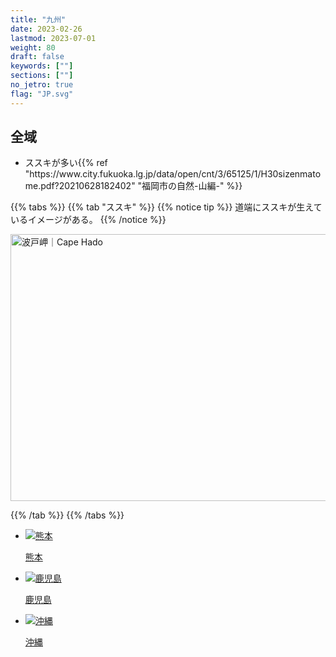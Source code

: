 ```yaml
---
title: "九州"
date: 2023-02-26
lastmod: 2023-07-01
weight: 80
draft: false
keywords: [""]
sections: [""]
no_jetro: true
flag: "JP.svg"
---
```



<div class="main-desciption country-description">
    <h2 class="section-title">全域</h2>
    <ul class="rule-list">
                <li><span class="quiz">ススキ</span>が多い{{% ref "https://www.city.fukuoka.lg.jp/data/open/cnt/3/65125/1/H30sizenmatome.pdf?20210628182402" "福岡市の自然-山編-" %}}</li>
    </ul>
</div>

{{% tabs %}}
{{% tab "ススキ" %}}
{{% notice tip %}}
道端にススキが生えているイメージがある。
{{% /notice %}}

<div class="googlemap-if">
<a data-flickr-embed="true" href="https://www.flickr.com/photos/songmatin/52581761712/" title="波戸岬｜Cape Hado"><img src="https://live.staticflickr.com/65535/52581761712_3605d34359_z.jpg" width="640" height="427" alt="波戸岬｜Cape Hado"/></a><script async src="//embedr.flickr.com/assets/client-code.js" charset="utf-8"></script>
</div>

{{% /tab %}}
{{% /tabs %}}

<ul class="flag-list-japan">
    <li data-nav-id="https://geopinning.space/rule/asia/japan/kyusyu/kumamoto/" title="熊本" class="">
        <p><a href="https://geopinning.space/rule/asia/japan/kyusyu/kumamoto/" class="flag-link">
            <img src="https://geopinning.space/flags/Kumamoto.svg" alt="熊本" class="flag-img-link" oncontextmenu="return false;"></a></p>
        <p><a href="https://geopinning.space/rule/asia/japan/kyusyu/kumamoto/" class="flag-link">熊本</a></p>
    </li>
    <li data-nav-id="https://geopinning.space/rule/asia/japan/kyusyu/kagoshima/" title="鹿児島" class="">
        <p><a href="https://geopinning.space/rule/asia/japan/kyusyu/kagoshima/" class="flag-link">
            <img src="https://geopinning.space/flags/Kagoshima.svg" alt="鹿児島" class="flag-img-link" oncontextmenu="return false;"></a></p>
        <p><a href="https://geopinning.space/rule/asia/japan/kyusyu/kagoshima/" class="flag-link">鹿児島</a></p>
    </li>
    <li data-nav-id="https://geopinning.space/rule/asia/japan/kyusyu/okinawa/" title="沖縄" class="">
        <p><a href="https://geopinning.space/rule/asia/japan/kyusyu/okinawa/" class="flag-link">
            <img src="https://geopinning.space/flags/OKINAWA.svg" alt="沖縄" class="flag-img-link" oncontextmenu="return false;"></a></p>
        <p><a href="https://geopinning.space/rule/asia/japan/kyusyu/okinawa/" class="flag-link">沖縄</a></p>
    </li>
</ul>